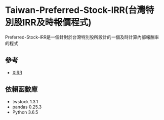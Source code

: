 # Taiwan-Preferred-Stock-IRR(台灣特別股IRR及時報價程式)
Preferred-Stock-IRR是一個針對於台灣特別股所設計的一個及時計算內部報酬率的程式

## 參考
* [XIRR](https://github.com/dkensinger/python/blob/master/XIRR.py)

## 依賴函數庫
* twstock 1.3.1
* pandas 0.25.3
* Python 3.6.5

